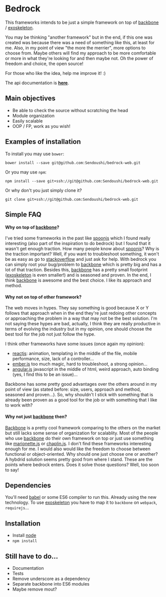 # Bedrock

This frameworks intends to be just a simple framework on top of [backbone](http://backbonejs.org/) / [exoskeleton](http://exosjs.com/).

You may be thinking "another framework" but in the end, if this one was created was because there was a need of something like this, at least for me. Also, in my point of view "the more the merrier", more options to choose from. Maybe others will find my approach to be more comfortable or more in what they're looking for and then maybe not. Oh the power of freedom and choice, the open source!

For those who like the idea, help me improve it! :)

The api documentation is **[here](doc/API.md)**.

## Main objectives

- Be able to check the source without scratching the head
- Module organization
- Easily scalable
- OOP / FP, work as you wish!

## Examples of installation
To install you may use ```bower```:
```
bower install --save git@github.com:Sendoushi/bedrock-web.git
```

Or you may use ```npm```:
```
npm install --save git+ssh://git@github.com:Sendoushi/bedrock-web.git
```

Or why don't you just simply clone it?
```
git clone git+ssh://git@github.com:Sendoushi/bedrock-web.git
```

## Simple FAQ

#### Why on top of [backbone](http://backbonejs.org/)?

I've tried some frameworks in the past like [spoonjs](http://indigounited.github.io/spoonjs/) which I found really interesting (also part of the inspiration to do bedrock) but I found that it wasn't get enough traction. How many people know about [spoonjs](http://indigounited.github.io/spoonjs/)? Why is the traction important? Well, if you want to troubleshoot something, it won't be as easy as go to [stackoverflow](http://www.stackoverflow.com) and just ask for help. With bedrock you can simply root your bug/problem to [backbone](http://backbonejs.org/) which is pretty big and has a lot of that traction. Besides this, [backbone](http://backbonejs.org/) has a pretty small footprint ([exoskeleton](http://exosjs.com/) is even smaller!) and is seasoned and proven. In the end, I think [backbone](http://backbonejs.org/) is awesome and the best choice. I like its approach and method.

#### Why not on top of other framework?

The web moves in hypes. They say something is good because X or Y follows that approach when in the end they're just redoing other concepts or approaching the problem in a way that may not be the best solution. I'm not saying these hypes are bad, actually, I think they are really productive in terms of evolving the industry but in my opinion, one should choose the best tool for the job not just follow the hype.

I think other frameworks have some issues (once again my opinion):

- [reactjs](https://facebook.github.io/react/): animation, templating in the middle of the file, mobile performance, size, lack of a controller...
- [ember.js](http://emberjs.com/) too much magic, hard to troubleshoot, a strong opinion...
- [angular.js](https://angularjs.org/) javascript in the middle of html, weird approach, auto binding (yes, I find this to be an issue)...

Backbone has some pretty good advantages over the others around in my point of view (as stated before: size, users, approach and method, seasoned and proven...). So, why shouldn't I stick with something that is already been proven as a good tool for the job or with something that I like to work with?

#### Why not just [backbone](http://backbonejs.org/) then?
[Backbone](http://backbonejs.org/) is a pretty cool framework comparing to the others on the market but still lacks some sense of organization for scalablity. Most of the people who use [backbone](http://backbonejs.org/) do their own framework on top or just use something like [marionette.js](http://marionettejs.com/) or [chaplin.js](http://chaplinjs.org/). I don't find these frameworks interesting enough for me. I would also would like the freedom to choose between functional or object-oriented. Why should one just choose one or another? A hybdrid solution seems pretty good from where I stand. These are the points where bedrock enters. Does it solve those questions? Well, too soon to say!

## Dependencies

You'll need [babel](https://babeljs.io/) or some ES6 compiler to run this. Already using the new technology.
To use [exoskeleton](http://exosjs.com/) you have to map it to ```backbone``` on ```webpack```, ```requirejs```...

## Installation

- Install [node](http://nodejs.org)
- `npm install`

## Still have to do...

- Documentation
- Tests
- Remove underscore as a dependency
- Separate backbone into ES6 modules
- Maybe remove mout?
